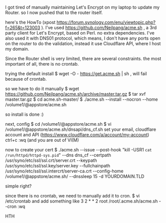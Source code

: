 I got tired of manually maintaining Let's Encrypt on my laptop to update my Router.
so I now pushed that to the router itself.

here's the HowTo (xpost https://forum.synology.com/enu/viewtopic.php?f=265&t=123003 ).
I've used https://github.com/Neilpang/acme.sh , a 3rd party client for Let's Encrypt, based on Perl. no extra dependencies.
I've also used it with DNS01 protocol, which means, I don't have any ports open on the router to do the validation, instead it use Cloudflare API, where I host my domain.

Since the Router shell is very limited, there are several constraints. the most important of all, there is no crontab.

trying the default install
$ wget -O -  https://get.acme.sh | sh
, will fail because of crontab.

so we have to do it manually
$ wget https://github.com/Neilpang/acme.sh/archive/master.tar.gz
$ tar xvf master.tar.gz
$ cd acme.sh-master/
$ ./acme.sh --install --nocron --home /volume1/@appstore/acme.sh

so install is done :)

next, config
$ cd /volume1/@appstore/acme.sh
$ vi /volume1/@appstore/acme.sh/dnsapi/dns_cf.sh
set your email, cloudflare account and API (https://www.cloudflare.com/a/account/my-account)
ctrl+c 
:wq (and you are out of VI(M)

now to create your cert
$ ./acme.sh  --issue --post-hook "kill -USR1 `cat /run/httpd/httpd-sys.pid`" --dns dns_cf --certpath /usr/syno/etc/ssl/ssl.crt/server.crt --keypath /usr/syno/etc/ssl/ssl.key/server.key --fullchainpath /usr/syno/etc/ssl/ssl.intercrt/server-ca.crt --config-home /volume1/@appstore/acme.sh/ --dnssleep 15 -d YOURDOMAIN.TLD 

simple right?

since there is no crontab, we need to manually add it to cron.
$ vi /etc/crontab 
and add something like
3       2       *       *       2       root    /root/.acme.sh/acme.sh --cron
:wq

HTH